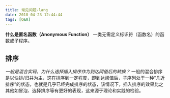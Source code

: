 ```yaml
---
title: 常见问题-lang
date: 2018-04-23 12:44:44
tags: [Q&A]
---
```

**什么是匿名函数（Anonymous Function）**
一类无需定义标识符（函数名）的函数或子程序。

## 排序
_一般是混合实现，为什么选择插入排序作为到达阈值后的转换？_
一般的混合排序是以快排/归并为主，这在排序到一定程度，即到达阈值后，子序列处于一种“几近排序”的状态，也就是几乎已经完成排序的状态，该情况下，插入排序的效果比之其他如冒泡、选择排序等有更好的表现，这来源于理论和实践的检验。
